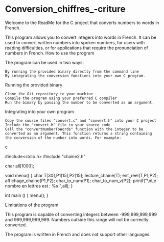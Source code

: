 # Conversion_chiffres_-criture

Welcome to the ReadMe for the C project that converts numbers to words in French.

This program allows you to convert integers into words in French. It can be used to convert written numbers into spoken numbers, for users with reading difficulties, or for applications that require the pronunciation of numbers in French.
How to use the program

The program can be used in two ways:

    By running the provided binary directly from the command line
    By integrating the conversion functions into your own C program.

Running the provided binary

    Clone the Git repository to your machine
    Compile the program using your preferred C compiler
    Run the binary by passing the number to be converted as an argument.

Integrating into your own program

    Copy the source files "convert.c" and "convert.h" into your C project
    Include the "convert.h" file in your source code
    Call the "convertNumberToWords" function with the integer to be converted as an argument. This function returns a string containing the conversion of the number into words. For example:

c

#include<stdio.h>
#include "chaine2.h"

char all[1000];

void menu()
    {
    char T[30],P1[15],P2[15];
		lecture_chaine(T);
		ent_reel(T,P1,P2);
		affichage_chaine(P1,P2);
		char_to_num(P1);
		char_to_num_v(P2);
    printf("\nLe nombre en lettres est : %s ",all);
	}

int main ()
    {
        menu();
    }

Limitations of the program

This program is capable of converting integers between -999,999,999,999 and 999,999,999,999. Numbers outside this range will not be correctly converted.

The program is written in French and does not support other languages.

